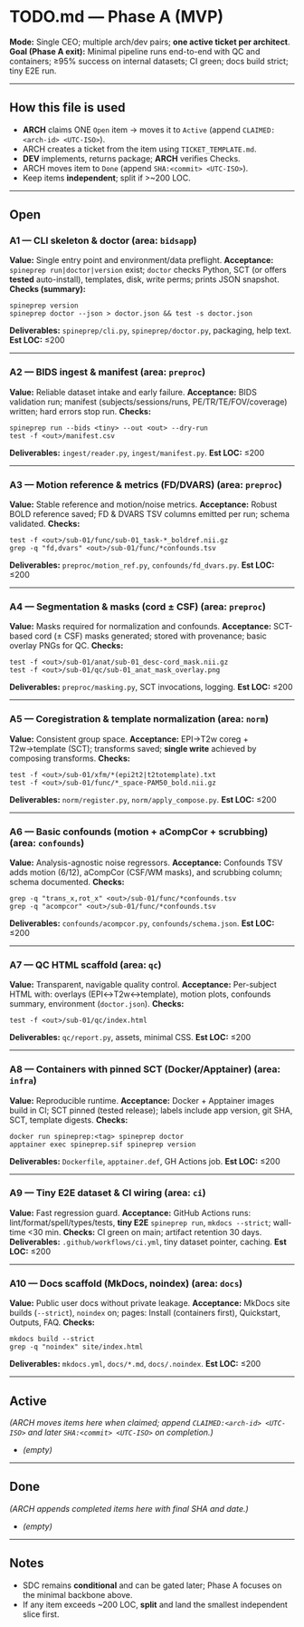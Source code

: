 # TODO.md — Phase A (MVP)

**Mode:** Single CEO; multiple arch/dev pairs; **one active ticket per architect**.
**Goal (Phase A exit):** Minimal pipeline runs end-to-end with QC and containers; ≥95% success on internal datasets; CI green; docs build strict; tiny E2E run.

---

## How this file is used

* **ARCH** claims ONE `Open` item → moves it to `Active` (append `CLAIMED:<arch-id> <UTC-ISO>`).
* ARCH creates a ticket from the item using `TICKET_TEMPLATE.md`.
* **DEV** implements, returns package; **ARCH** verifies Checks.
* ARCH moves item to `Done` (append `SHA:<commit> <UTC-ISO>`).
* Keep items **independent**; split if >~200 LOC.

---

## Open

### A1 — CLI skeleton & doctor (area: `bidsapp`)

**Value:** Single entry point and environment/data preflight.
**Acceptance:** `spineprep run|doctor|version` exist; `doctor` checks Python, SCT (or offers **tested** auto-install), templates, disk, write perms; prints JSON snapshot.
**Checks (summary):**

```
spineprep version
spineprep doctor --json > doctor.json && test -s doctor.json
```

**Deliverables:** `spineprep/cli.py`, `spineprep/doctor.py`, packaging, help text.
**Est LOC:** ≤200

---

### A2 — BIDS ingest & manifest (area: `preproc`)

**Value:** Reliable dataset intake and early failure.
**Acceptance:** BIDS validation run; manifest (subjects/sessions/runs, PE/TR/TE/FOV/coverage) written; hard errors stop run.
**Checks:**

```
spineprep run --bids <tiny> --out <out> --dry-run
test -f <out>/manifest.csv
```

**Deliverables:** `ingest/reader.py`, `ingest/manifest.py`.
**Est LOC:** ≤200

---

### A3 — Motion reference & metrics (FD/DVARS) (area: `preproc`)

**Value:** Stable reference and motion/noise metrics.
**Acceptance:** Robust BOLD reference saved; FD & DVARS TSV columns emitted per run; schema validated.
**Checks:**

```
test -f <out>/sub-01/func/sub-01_task-*_boldref.nii.gz
grep -q "fd,dvars" <out>/sub-01/func/*confounds.tsv
```

**Deliverables:** `preproc/motion_ref.py`, `confounds/fd_dvars.py`.
**Est LOC:** ≤200

---

### A4 — Segmentation & masks (cord ± CSF) (area: `preproc`)

**Value:** Masks required for normalization and confounds.
**Acceptance:** SCT-based cord (± CSF) masks generated; stored with provenance; basic overlay PNGs for QC.
**Checks:**

```
test -f <out>/sub-01/anat/sub-01_desc-cord_mask.nii.gz
test -f <out>/sub-01/qc/sub-01_anat_mask_overlay.png
```

**Deliverables:** `preproc/masking.py`, SCT invocations, logging.
**Est LOC:** ≤200

---

### A5 — Coregistration & template normalization (area: `norm`)

**Value:** Consistent group space.
**Acceptance:** EPI→T2w coreg + T2w→template (SCT); transforms saved; **single write** achieved by composing transforms.
**Checks:**

```
test -f <out>/sub-01/xfm/*(epi2t2|t2totemplate).txt
test -f <out>/sub-01/func/*_space-PAM50_bold.nii.gz
```

**Deliverables:** `norm/register.py`, `norm/apply_compose.py`.
**Est LOC:** ≤200

---

### A6 — Basic confounds (motion + aCompCor + scrubbing) (area: `confounds`)

**Value:** Analysis-agnostic noise regressors.
**Acceptance:** Confounds TSV adds motion (6/12), aCompCor (CSF/WM masks), and scrubbing column; schema documented.
**Checks:**

```
grep -q "trans_x,rot_x" <out>/sub-01/func/*confounds.tsv
grep -q "acompcor" <out>/sub-01/func/*confounds.tsv
```

**Deliverables:** `confounds/acompcor.py`, `confounds/schema.json`.
**Est LOC:** ≤200

---

### A7 — QC HTML scaffold (area: `qc`)

**Value:** Transparent, navigable quality control.
**Acceptance:** Per-subject HTML with: overlays (EPI↔T2w↔template), motion plots, confounds summary, environment (`doctor.json`).
**Checks:**

```
test -f <out>/sub-01/qc/index.html
```

**Deliverables:** `qc/report.py`, assets, minimal CSS.
**Est LOC:** ≤200

---

### A8 — Containers with pinned SCT (Docker/Apptainer) (area: `infra`)

**Value:** Reproducible runtime.
**Acceptance:** Docker + Apptainer images build in CI; SCT pinned (tested release); labels include app version, git SHA, SCT, template digests.
**Checks:**

```
docker run spineprep:<tag> spineprep doctor
apptainer exec spineprep.sif spineprep version
```

**Deliverables:** `Dockerfile`, `apptainer.def`, GH Actions job.
**Est LOC:** ≤200

---

### A9 — Tiny E2E dataset & CI wiring (area: `ci`)

**Value:** Fast regression guard.
**Acceptance:** GitHub Actions runs: lint/format/spell/types/tests, **tiny E2E** `spineprep run`, `mkdocs --strict`; wall-time <30 min.
**Checks:** CI green on main; artifact retention 30 days.
**Deliverables:** `.github/workflows/ci.yml`, tiny dataset pointer, caching.
**Est LOC:** ≤200

---

### A10 — Docs scaffold (MkDocs, noindex) (area: `docs`)

**Value:** Public user docs without private leakage.
**Acceptance:** MkDocs site builds (`--strict`), `noindex` on; pages: Install (containers first), Quickstart, Outputs, FAQ.
**Checks:**

```
mkdocs build --strict
grep -q "noindex" site/index.html
```

**Deliverables:** `mkdocs.yml`, `docs/*.md`, `docs/.noindex`.
**Est LOC:** ≤200

---

## Active

*(ARCH moves items here when claimed; append `CLAIMED:<arch-id> <UTC-ISO>` and later `SHA:<commit> <UTC-ISO>` on completion.)*

* *(empty)*

---

## Done

*(ARCH appends completed items here with final SHA and date.)*

* *(empty)*

---

## Notes

* SDC remains **conditional** and can be gated later; Phase A focuses on the minimal backbone above.
* If any item exceeds ~200 LOC, **split** and land the smallest independent slice first.

